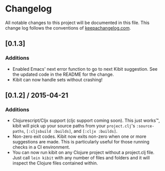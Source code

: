 # Changelog

All notable changes to this project will be documented in this file. This change log follows the conventions of [keepachangelog.com](http://keepachangelog.com).

## [0.1.3]
### Additions
* Enabled Emacs' next error function to go to next Kibit suggestion. See the updated code in the README for the change.
* Kibit can now handle sets without crashing!


## [0.1.2] / 2015-04-21
### Additions
* Clojurescript/Cljx support (cljc support coming soon). This just works™, kibit will pick up your source paths from your `project.clj`'s `:source-paths`, `[:cljsbuild :builds]`, and `[:cljx :builds]`.
* Non-zero exit codes. Kibit now exits non-zero when one or more suggestions are made. This is particularly useful for those running checks in a CI environment.
* You can now run kibit on any Clojure project without a project.clj file. Just call `lein kibit` with any number of files and folders and it will inspect the Clojure files contained within.
